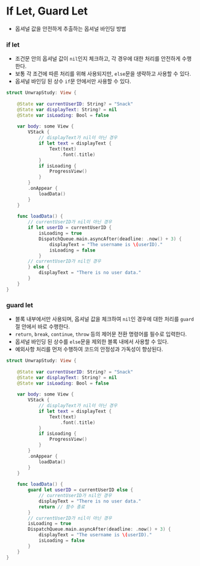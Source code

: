 # If Let, Guard Let
- 옵셔널 값을 안전하게 추출하는 옵셔널 바인딩 방법

### if let
- 조건문 안의 옵셔널 값이 `nil`인지 체크하고, 각 경우에 대한 처리를 안전하게 수행한다.
- 보통 각 조건에 따른 처리를 위해 사용되지만, `else`문을 생략하고 사용할 수 있다.
- 옵셔널 바인딩 된 상수 `if`문 안에서만 사용할 수 있다.
```swift
struct UnwrapStudy: View {
    
    @State var currentUserID: String? = "Snack"
    @State var displayText: String? = nil
    @State var isLoading: Bool = false
    
    var body: some View {
        VStack {
            // displayText가 nil이 아닌 경우
            if let text = displayText {
                Text(text)
                    .font(.title)
            }
            if isLoading {
                ProgressView()
            }
        }
        .onAppear {
            loadData()
        }
    }
    
    func loadData() {
        // currentUserID가 nil이 아닌 경우
        if let userID = currentUserID {
            isLoading = true
            DispatchQueue.main.asyncAfter(deadline: .now() + 3) {
                displayText = "The username is \(userID)."
                isLoading = false
            }
        // currentUserID가 nil인 경우
        } else {
            displayText = "There is no user data."
        }
    }
}
```

### guard let
- 블록 내부에서만 사용되며, 옵셔널 값을 체크하여 `nil`인 경우에 대한 처리를 `guard` 절 안에서 바로 수행한다.
- `return`, `break`, `continue`, `throw` 등의 제어문 전환 명령어를 필수로 입력한다.
- 옵셔널 바인딩 된 상수를 `else`문을 제외한 블록 내에서 사용할 수 있다.
- 예외사항 처리를 먼저 수행하여 코드의 안정성과 가독성이 향상된다.
```swift
struct UnwrapStudy: View {
    
    @State var currentUserID: String? = "Snack"
    @State var displayText: String? = nil
    @State var isLoading: Bool = false
    
    var body: some View {
        VStack {
            // displayText가 nil이 아닌 경우
            if let text = displayText {
                Text(text)
                    .font(.title)
            }
            if isLoading {
                ProgressView()
            }
        }
        .onAppear {
            loadData()
        }
    }
    
    func loadData() {
        guard let userID = currentUserID else {
            // currentUserID가 nil인 경우
            displayText = "There is no user data."
            return // 함수 종료
        }
        // currentUserID가 nil이 아닌 경우
        isLoading = true
        DispatchQueue.main.asyncAfter(deadline: .now() + 3) {
            displayText = "The username is \(userID)."
            isLoading = false
        }
    }
}
```
